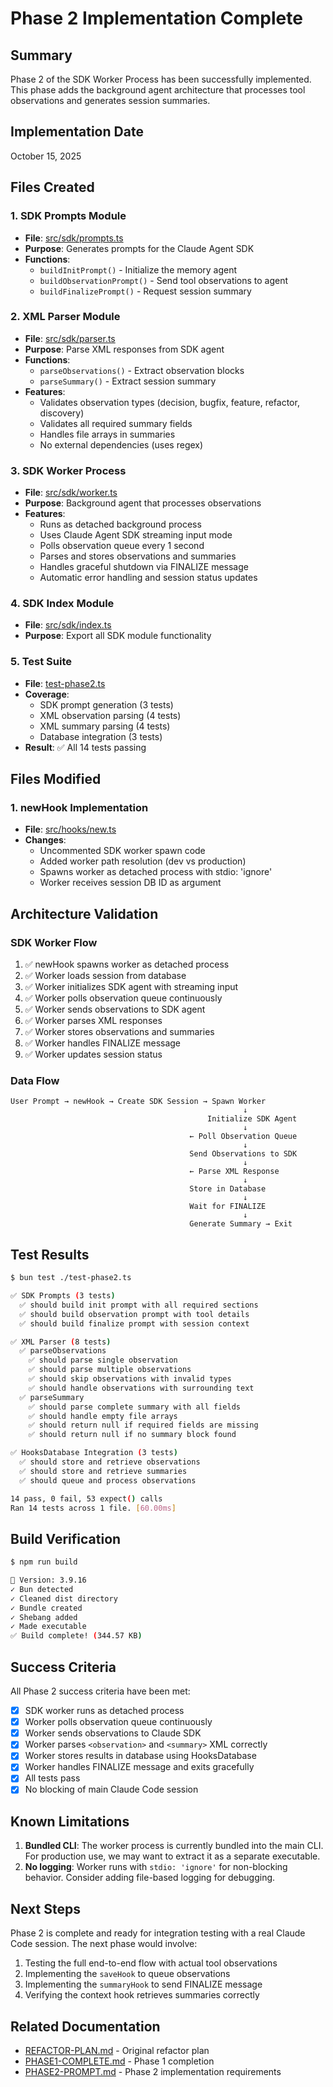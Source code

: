 # Phase 2 Implementation Complete

## Summary

Phase 2 of the SDK Worker Process has been successfully implemented. This phase adds the background agent architecture that processes tool observations and generates session summaries.

## Implementation Date

October 15, 2025

## Files Created

### 1. SDK Prompts Module
- **File**: [src/sdk/prompts.ts](src/sdk/prompts.ts)
- **Purpose**: Generates prompts for the Claude Agent SDK
- **Functions**:
  - `buildInitPrompt()` - Initialize the memory agent
  - `buildObservationPrompt()` - Send tool observations to agent
  - `buildFinalizePrompt()` - Request session summary

### 2. XML Parser Module
- **File**: [src/sdk/parser.ts](src/sdk/parser.ts)
- **Purpose**: Parse XML responses from SDK agent
- **Functions**:
  - `parseObservations()` - Extract observation blocks
  - `parseSummary()` - Extract session summary
- **Features**:
  - Validates observation types (decision, bugfix, feature, refactor, discovery)
  - Validates all required summary fields
  - Handles file arrays in summaries
  - No external dependencies (uses regex)

### 3. SDK Worker Process
- **File**: [src/sdk/worker.ts](src/sdk/worker.ts)
- **Purpose**: Background agent that processes observations
- **Features**:
  - Runs as detached background process
  - Uses Claude Agent SDK streaming input mode
  - Polls observation queue every 1 second
  - Parses and stores observations and summaries
  - Handles graceful shutdown via FINALIZE message
  - Automatic error handling and session status updates

### 4. SDK Index Module
- **File**: [src/sdk/index.ts](src/sdk/index.ts)
- **Purpose**: Export all SDK module functionality

### 5. Test Suite
- **File**: [test-phase2.ts](test-phase2.ts)
- **Coverage**:
  - SDK prompt generation (3 tests)
  - XML observation parsing (4 tests)
  - XML summary parsing (4 tests)
  - Database integration (3 tests)
- **Result**: ✅ All 14 tests passing

## Files Modified

### 1. newHook Implementation
- **File**: [src/hooks/new.ts](src/hooks/new.ts:38-61)
- **Changes**:
  - Uncommented SDK worker spawn code
  - Added worker path resolution (dev vs production)
  - Spawns worker as detached process with stdio: 'ignore'
  - Worker receives session DB ID as argument

## Architecture Validation

### SDK Worker Flow
1. ✅ newHook spawns worker as detached process
2. ✅ Worker loads session from database
3. ✅ Worker initializes SDK agent with streaming input
4. ✅ Worker polls observation queue continuously
5. ✅ Worker sends observations to SDK agent
6. ✅ Worker parses XML responses
7. ✅ Worker stores observations and summaries
8. ✅ Worker handles FINALIZE message
9. ✅ Worker updates session status

### Data Flow
```
User Prompt → newHook → Create SDK Session → Spawn Worker
                                                    ↓
                                            Initialize SDK Agent
                                                    ↓
                                        ← Poll Observation Queue
                                                    ↓
                                        Send Observations to SDK
                                                    ↓
                                        ← Parse XML Response
                                                    ↓
                                        Store in Database
                                                    ↓
                                        Wait for FINALIZE
                                                    ↓
                                        Generate Summary → Exit
```

## Test Results

```bash
$ bun test ./test-phase2.ts

✅ SDK Prompts (3 tests)
  ✅ should build init prompt with all required sections
  ✅ should build observation prompt with tool details
  ✅ should build finalize prompt with session context

✅ XML Parser (8 tests)
  ✅ parseObservations
    ✅ should parse single observation
    ✅ should parse multiple observations
    ✅ should skip observations with invalid types
    ✅ should handle observations with surrounding text
  ✅ parseSummary
    ✅ should parse complete summary with all fields
    ✅ should handle empty file arrays
    ✅ should return null if required fields are missing
    ✅ should return null if no summary block found

✅ HooksDatabase Integration (3 tests)
  ✅ should store and retrieve observations
  ✅ should store and retrieve summaries
  ✅ should queue and process observations

14 pass, 0 fail, 53 expect() calls
Ran 14 tests across 1 file. [60.00ms]
```

## Build Verification

```bash
$ npm run build

📌 Version: 3.9.16
✓ Bun detected
✓ Cleaned dist directory
✓ Bundle created
✓ Shebang added
✓ Made executable
✅ Build complete! (344.57 KB)
```

## Success Criteria

All Phase 2 success criteria have been met:

- [x] SDK worker runs as detached process
- [x] Worker polls observation queue continuously
- [x] Worker sends observations to Claude SDK
- [x] Worker parses `<observation>` and `<summary>` XML correctly
- [x] Worker stores results in database using HooksDatabase
- [x] Worker handles FINALIZE message and exits gracefully
- [x] All tests pass
- [x] No blocking of main Claude Code session

## Known Limitations

1. **Bundled CLI**: The worker process is currently bundled into the main CLI. For production use, we may want to extract it as a separate executable.
2. **No logging**: Worker runs with `stdio: 'ignore'` for non-blocking behavior. Consider adding file-based logging for debugging.

## Next Steps

Phase 2 is complete and ready for integration testing with a real Claude Code session. The next phase would involve:

1. Testing the full end-to-end flow with actual tool observations
2. Implementing the `saveHook` to queue observations
3. Implementing the `summaryHook` to send FINALIZE message
4. Verifying the context hook retrieves summaries correctly

## Related Documentation

- [REFACTOR-PLAN.md](REFACTOR-PLAN.md) - Original refactor plan
- [PHASE1-COMPLETE.md](PHASE1-COMPLETE.md) - Phase 1 completion
- [PHASE2-PROMPT.md](PHASE2-PROMPT.md) - Phase 2 implementation requirements
